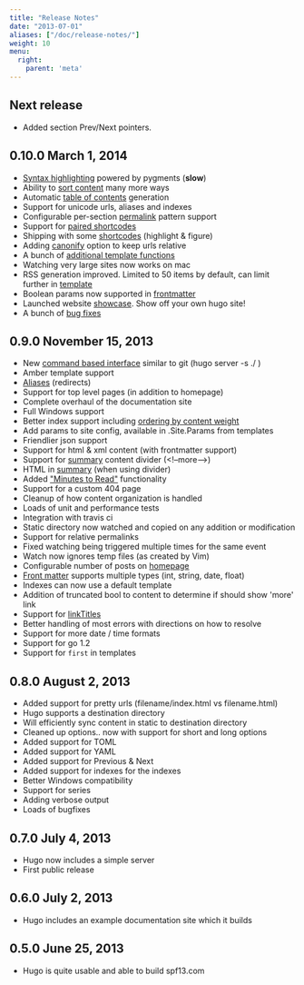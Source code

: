```yaml
---
title: "Release Notes"
date: "2013-07-01"
aliases: ["/doc/release-notes/"]
weight: 10
menu:
  right:
    parent: 'meta'
---
```

## Next release
  * Added section Prev/Next pointers.

## **0.10.0** March 1, 2014
  * [Syntax highlighting](/extras/highlighting) powered by pygments (**slow**)
  * Ability to [sort content](/content/ordering) many more ways
  * Automatic [table of contents](/extras/toc) generation
  * Support for unicode urls, aliases and indexes
  * Configurable per-section [permalink](/extras/permalinks) pattern support
  * Support for [paired shortcodes](/extras/shortcodes)
  * Shipping with some [shortcodes](/extras/shortcodes) (highlight & figure)
  * Adding [canonify](/extras/urls) option to keep urls relative
  * A bunch of [additional template functions](/layout/functions)
  * Watching very large sites now works on mac
  * RSS generation improved. Limited to 50 items by default, can limit further in [template](/layout/rss)
  * Boolean params now supported in [frontmatter](/content/front-matter)
  * Launched website [showcase](/showcase). Show off your own hugo site!
  * A bunch of [bug fixes](https://github.com/spf13/hugo/commits/master)

## **0.9.0** November 15, 2013
  * New [command based interface](/overview/usage) similar to git (hugo server -s ./ )
  * Amber template support
  * [Aliases](/extras/aliases) (redirects)
  * Support for top level pages (in addition to homepage)
  * Complete overhaul of the documentation site
  * Full Windows support
  * Better index support including [ordering by content weight](/content/ordering)
  * Add params to site config, available in .Site.Params from templates
  * Friendlier json support
  * Support for html & xml content (with frontmatter support)
  * Support for [summary](/content/summaries) content divider (&lt;!–more–>)
  * HTML in [summary](/content/summaries) (when using divider)
  * Added ["Minutes to Read"](/layout/variables) functionality
  * Support for a custom 404 page
  * Cleanup of how content organization is handled
  * Loads of unit and performance tests
  * Integration with travis ci
  * Static directory now watched and copied on any addition or modification
  * Support for relative permalinks
  * Fixed watching being triggered multiple times for the same event
  * Watch now ignores temp files (as created by Vim)
  * Configurable number of posts on [homepage](/layout/homepage/)
  * [Front matter](/content/front-matter) supports multiple types (int, string, date, float)
  * Indexes can now use a default template
  * Addition of truncated bool to content to determine if should show 'more' link
  * Support for [linkTitles](/layout/variables)
  * Better handling of most errors with directions on how to resolve
  * Support for more date / time formats
  * Support for go 1.2
  * Support for `first` in templates

## **0.8.0** August 2, 2013
  * Added support for pretty urls (filename/index.html vs filename.html)
  * Hugo supports a destination directory
  * Will efficiently sync content in static to destination directory
  * Cleaned up options.. now with support for short and long options
  * Added support for TOML
  * Added support for YAML
  * Added support for Previous & Next
  * Added support for indexes for the indexes
  * Better Windows compatibility
  * Support for series
  * Adding verbose output
  * Loads of bugfixes

## **0.7.0** July 4, 2013
  * Hugo now includes a simple server
  * First public release

## **0.6.0** July 2, 2013
  * Hugo includes an example documentation site which it builds

## **0.5.0** June 25, 2013
  * Hugo is quite usable and able to build spf13.com


